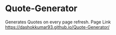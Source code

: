 # Quote-Generator

Generates Quotes on every page refresh.
Page Link
 https://dashokkumar93.github.io/Quote-Generator/
